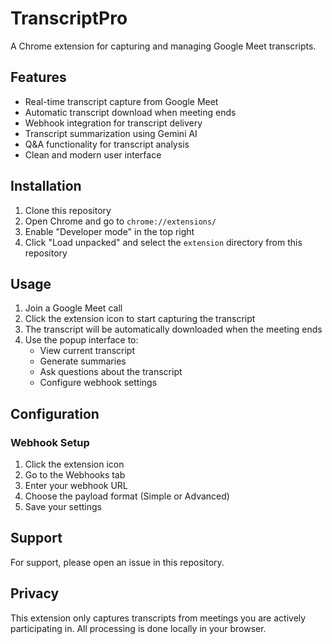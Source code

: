 # TranscriptPro

A Chrome extension for capturing and managing Google Meet transcripts.

## Features

- Real-time transcript capture from Google Meet
- Automatic transcript download when meeting ends
- Webhook integration for transcript delivery
- Transcript summarization using Gemini AI
- Q&A functionality for transcript analysis
- Clean and modern user interface

## Installation

1. Clone this repository
2. Open Chrome and go to `chrome://extensions/`
3. Enable "Developer mode" in the top right
4. Click "Load unpacked" and select the `extension` directory from this repository

## Usage

1. Join a Google Meet call
2. Click the extension icon to start capturing the transcript
3. The transcript will be automatically downloaded when the meeting ends
4. Use the popup interface to:
   - View current transcript
   - Generate summaries
   - Ask questions about the transcript
   - Configure webhook settings

## Configuration

### Webhook Setup

1. Click the extension icon
2. Go to the Webhooks tab
3. Enter your webhook URL
4. Choose the payload format (Simple or Advanced)
5. Save your settings

## Support

For support, please open an issue in this repository.

## Privacy

This extension only captures transcripts from meetings you are actively participating in. All processing is done locally in your browser.
